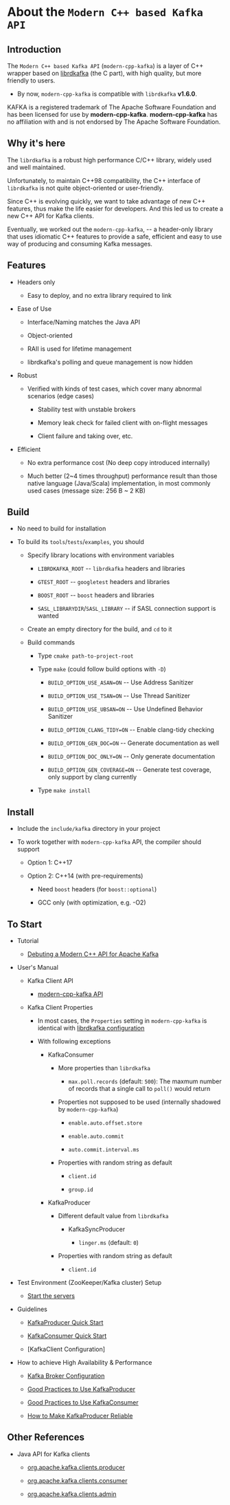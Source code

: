 # About the `Modern C++ based Kafka API`

## Introduction

The `Modern C++ based Kafka API` (`modern-cpp-kafka`) is a layer of C++ wrapper based on [librdkafka](https://github.com/edenhill/librdkafka) (the C part), with high quality, but more friendly to users.

- By now, `modern-cpp-kafka` is compatible with `librdkafka` **v1.6.0**.

KAFKA is a registered trademark of The Apache Software Foundation and
has been licensed for use by **modern-cpp-kafka**. **modern-cpp-kafka** has no
affiliation with and is not endorsed by The Apache Software Foundation.

## Why it's here

The `librdkafka` is a robust high performance C/C++ library, widely used and well maintained.

Unfortunately, to maintain C++98 compatibility, the C++ interface of `librdkafka` is not quite object-oriented or user-friendly.

Since C++ is evolving quickly, we want to take advantage of new C++ features, thus make the life easier for developers. And this led us to create a new C++ API for Kafka clients.

Eventually, we worked out the `modern-cpp-kafka`, -- a header-only library that uses idiomatic C++ features to provide a safe, efficient and easy to use way of producing and consuming Kafka messages.

## Features

* Headers only

    * Easy to deploy, and no extra library required to link

* Ease of Use

    * Interface/Naming matches the Java API

    * Object-oriented

    * RAII is used for lifetime management

    * librdkafka's polling and queue management is now hidden

* Robust

    * Verified with kinds of test cases, which cover many abnormal scenarios (edge cases)

        * Stability test with unstable brokers

        * Memory leak check for failed client with on-flight messages

        * Client failure and taking over, etc.

* Efficient

    * No extra performance cost (No deep copy introduced internally)

    * Much better (2~4 times throughput) performance result than those native language (Java/Scala) implementation, in most commonly used cases (message size: 256 B ~ 2 KB)


## Build

* No need to build for installation

* To build its `tools`/`tests`/`examples`, you should

    * Specify library locations with environment variables

        * `LIBRDKAFKA_ROOT`                 -- `librdkafka` headers and libraries

        * `GTEST_ROOT`                      -- `googletest` headers and libraries

        * `BOOST_ROOT`                      -- `boost` headers and libraries

        * `SASL_LIBRARYDIR`/`SASL_LIBRARY`  -- if SASL connection support is wanted

    * Create an empty directory for the build, and `cd` to it

    * Build commands

        * Type `cmake path-to-project-root`

        * Type `make` (could follow build options with `-D`)

            * `BUILD_OPTION_USE_ASAN=ON`      -- Use Address Sanitizer

            * `BUILD_OPTION_USE_TSAN=ON`      -- Use Thread Sanitizer

            * `BUILD_OPTION_USE_UBSAN=ON`     -- Use Undefined Behavior Sanitizer

            * `BUILD_OPTION_CLANG_TIDY=ON`    -- Enable clang-tidy checking

            * `BUILD_OPTION_GEN_DOC=ON`       -- Generate documentation as well

            * `BUILD_OPTION_DOC_ONLY=ON`       -- Only generate documentation

            * `BUILD_OPTION_GEN_COVERAGE=ON`  -- Generate test coverage, only support by clang currently

        * Type `make install`

## Install

* Include the `include/kafka` directory in your project

* To work together with `modern-cpp-kafka` API, the compiler should support

    * Option 1: C++17

    * Option 2: C++14 (with pre-requirements)

        * Need `boost` headers (for `boost::optional`)

        * GCC only (with optimization, e.g. -O2)

## To Start

* Tutorial

    * [Debuting a Modern C++ API for Apache Kafka](https://www.confluent.io/blog/modern-cpp-kafka-api-for-safe-easy-messaging)

* User's Manual

    * Kafka Client API

        * [modern-cpp-kafka API](doxygen/annotated.html)

    * Kafka Client Properties

        * In most cases, the `Properties` setting in `modern-cpp-kafka` is identical with [librdkafka configuration](https://github.com/edenhill/librdkafka/blob/master/CONFIGURATION.md)

        * With following exceptions

            * KafkaConsumer

                * More properties than `librdkafka`
                
                    * `max.poll.records` (default: `500`): The maxmum number of records that a single call to `poll()` would return

                * Properties not supposed to be used (internally shadowed by `modern-cpp-kafka`)

                    * `enable.auto.offset.store`

                    * `enable.auto.commit`

                    * `auto.commit.interval.ms`

                * Properties with random string as default

                    * `client.id`

                    * `group.id`

            * KafkaProducer

                * Different default value from `librdkafka`

                    * KafkaSyncProducer

                        * `linger.ms` (default: `0`)
                    
                * Properties with random string as default

                    * `client.id`
    

* Test Environment (ZooKeeper/Kafka cluster) Setup

    * [Start the servers](https://kafka.apache.org/documentation/#quickstart_startserver)

* Guidelines

    * [KafkaProducer Quick Start](doc/KafkaProducerQuickStart.md)

    * [KafkaConsumer Quick Start](doc/KafkaConsumerQuickStart.md)

    * [KafkaClient Configuration]

* How to achieve High Availability & Performance

    * [Kafka Broker Configuration](doc/KafkaBrokerConfiguration.md)

    * [Good Practices to Use KafkaProducer](doc/GoodPracticesToUseKafkaProducer.md)

    * [Good Practices to Use KafkaConsumer](doc/GoodPracticesToUseKafkaConsumer.md)

    * [How to Make KafkaProducer Reliable](doc/HowToMakeKafkaProducerReliable.md)

## Other References

* Java API for Kafka clients

    * [org.apache.kafka.clients.producer](https://kafka.apache.org/22/javadoc/org/apache/kafka/clients/producer/package-summary.html)

    * [org.apache.kafka.clients.consumer](https://kafka.apache.org/22/javadoc/org/apache/kafka/clients/consumer/package-summary.html)

    * [org.apache.kafka.clients.admin](https://kafka.apache.org/22/javadoc/org/apache/kafka/clients/admin/package-summary.html)
